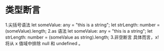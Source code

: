 # 类型断言

1.尖括号语法
    let someValue: any = "this is a string";
    let strLength: number = (<string>someValue).length;
2.as 语法
    let someValue: any = "this is a string";
    let strLength: number = (someValue as string).length;
3.非空断言
    具体而言，x! 将从 x 值域中排除 null 和 undefined 。